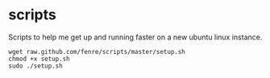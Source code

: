 scripts
=======

Scripts to help me get up and running faster on a new ubuntu linux instance.

    wget raw.github.com/fenre/scripts/master/setup.sh
    chmod +x setup.sh
    sudo ./setup.sh
